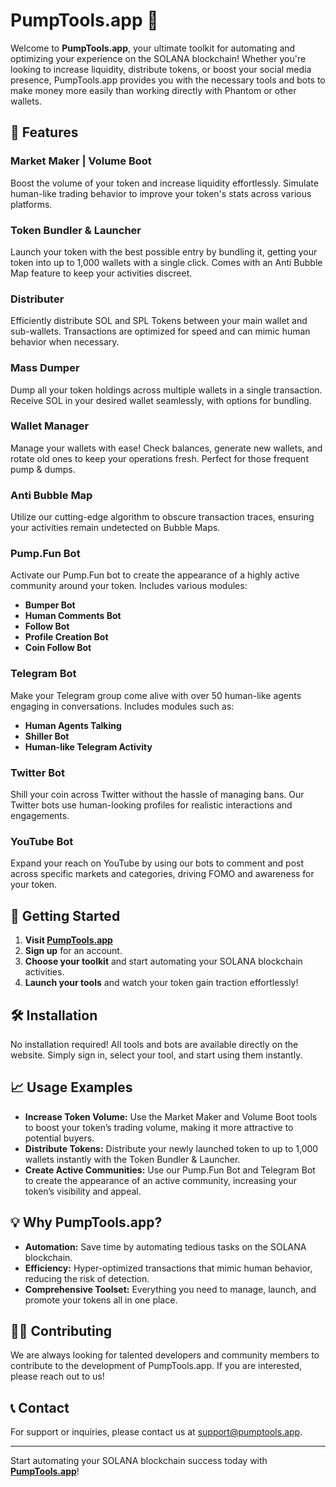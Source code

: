 # PumpTools.app 🚀

Welcome to **PumpTools.app**, your ultimate toolkit for automating and optimizing your experience on the SOLANA blockchain! Whether you're looking to increase liquidity, distribute tokens, or boost your social media presence, PumpTools.app provides you with the necessary tools and bots to make money more easily than working directly with Phantom or other wallets.

## 🔧 Features

### Market Maker | Volume Boot
Boost the volume of your token and increase liquidity effortlessly. Simulate human-like trading behavior to improve your token's stats across various platforms.

### Token Bundler & Launcher
Launch your token with the best possible entry by bundling it, getting your token into up to 1,000 wallets with a single click. Comes with an Anti Bubble Map feature to keep your activities discreet.

### Distributer
Efficiently distribute SOL and SPL Tokens between your main wallet and sub-wallets. Transactions are optimized for speed and can mimic human behavior when necessary.

### Mass Dumper
Dump all your token holdings across multiple wallets in a single transaction. Receive SOL in your desired wallet seamlessly, with options for bundling.

### Wallet Manager
Manage your wallets with ease! Check balances, generate new wallets, and rotate old ones to keep your operations fresh. Perfect for those frequent pump & dumps.

### Anti Bubble Map
Utilize our cutting-edge algorithm to obscure transaction traces, ensuring your activities remain undetected on Bubble Maps.

### Pump.Fun Bot
Activate our Pump.Fun bot to create the appearance of a highly active community around your token. Includes various modules:
- **Bumper Bot**
- **Human Comments Bot**
- **Follow Bot**
- **Profile Creation Bot**
- **Coin Follow Bot**

### Telegram Bot
Make your Telegram group come alive with over 50 human-like agents engaging in conversations. Includes modules such as:
- **Human Agents Talking**
- **Shiller Bot**
- **Human-like Telegram Activity**

### Twitter Bot
Shill your coin across Twitter without the hassle of managing bans. Our Twitter bots use human-looking profiles for realistic interactions and engagements.

### YouTube Bot
Expand your reach on YouTube by using our bots to comment and post across specific markets and categories, driving FOMO and awareness for your token.

## 🚀 Getting Started

1. **Visit [PumpTools.app](https://www.pumptools.app)**
2. **Sign up** for an account.
3. **Choose your toolkit** and start automating your SOLANA blockchain activities.
4. **Launch your tools** and watch your token gain traction effortlessly!

## 🛠 Installation

No installation required! All tools and bots are available directly on the website. Simply sign in, select your tool, and start using them instantly.

## 📈 Usage Examples

- **Increase Token Volume:** Use the Market Maker and Volume Boot tools to boost your token’s trading volume, making it more attractive to potential buyers.
- **Distribute Tokens:** Distribute your newly launched token to up to 1,000 wallets instantly with the Token Bundler & Launcher.
- **Create Active Communities:** Use our Pump.Fun Bot and Telegram Bot to create the appearance of an active community, increasing your token’s visibility and appeal.

## 💡 Why PumpTools.app?

- **Automation:** Save time by automating tedious tasks on the SOLANA blockchain.
- **Efficiency:** Hyper-optimized transactions that mimic human behavior, reducing the risk of detection.
- **Comprehensive Toolset:** Everything you need to manage, launch, and promote your tokens all in one place.

## 🧑‍💻 Contributing

We are always looking for talented developers and community members to contribute to the development of PumpTools.app. If you are interested, please reach out to us!

## 📞 Contact

For support or inquiries, please contact us at [support@pumptools.app](mailto:support@pumptools.app).

---

Start automating your SOLANA blockchain success today with **[PumpTools.app](https://www.pumptools.app)**!
